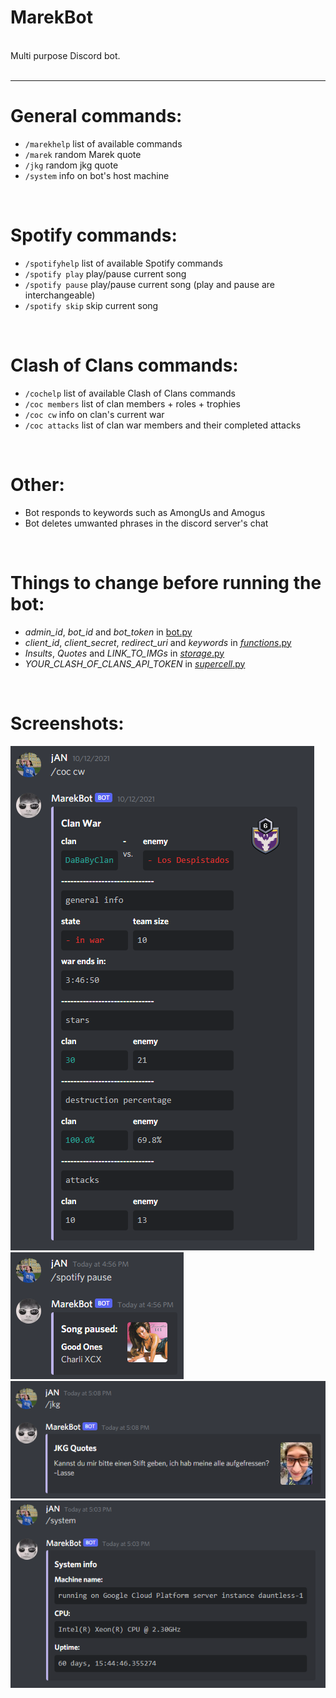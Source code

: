 # MarekBot

<br>
Multi purpose Discord bot.<br>
<br>
<hr>

# General commands:<br>
- ```/marekhelp``` list of available commands<br>
- ```/marek``` random Marek quote
- ```/jkg``` random jkg quote
- ```/system``` info on bot's host machine
<br>

# Spotify commands:<br>
- ```/spotifyhelp``` list of available Spotify commands
- ```/spotify play``` play/pause current song
- ```/spotify pause``` play/pause current song (play and pause are interchangeable)
- ```/spotify skip``` skip current song
<br>

# Clash of Clans commands:<br>
- ```/cochelp``` list of available Clash of Clans commands
- ```/coc members``` list of clan members + roles + trophies
- ```/coc cw``` info on clan's current war
- ```/coc attacks``` list of clan war members and their completed attacks
<br>

# Other:<br>
- Bot responds to keywords such as AmongUs and Amogus
- Bot deletes umwanted phrases in the discord server's chat
<br>

# Things to change before running the bot:<br>
- *admin_id*, *bot_id* and *bot_token* in [bot.py](bot.py)
- *client_id*, *client_secret*, *redirect_uri* and *keywords* in [_functions_.py](_functions_.py)
- *Insults*, *Quotes* and *LINK_TO_IMGs* in [_storage_.py](_storage_.py)
- *YOUR_CLASH_OF_CLANS_API_TOKEN* in [_supercell_.py](_supercell_.py)
<br>

# Screenshots:<br>
![coc](https://github.com/xelemir/MarekBot/blob/main/images/coc1.png)<br>
![spotify](https://github.com/xelemir/MarekBot/blob/main/images/spotify1.png)<br>
![jkg](https://github.com/xelemir/MarekBot/blob/main/images/jkg.png)<br>
![system](https://github.com/xelemir/MarekBot/blob/main/images/system.png)
